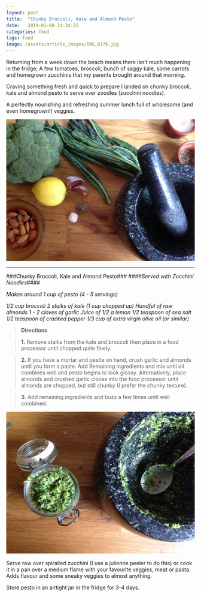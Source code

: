 ```yaml
---
layout: post
title:  "Chunky Broccoli, Kale and Almond Pesto"
date:   2014-01-08 14:34:25
categories: food
tags: food
image: /assets/article_images/IMG_0176.jpg
---
```


Returning from a week down the beach means there isn't much happening in the fridge; A few tomatoes, broccoli, bunch of saggy kale, some carrots and homegrown zucchinis that my parents brought around that morning.

Craving something fresh and quick to prepare I landed on chunky broccoli, kale and almond pesto to serve over zoodles (zucchini noodles). 

A perfectly nourishing and refreshing summer lunch full of wholesome (and even homegrown!) veggies. 

![](/assets/article_images/IMG_0116.jpg)
* * *

###Chunky Broccoli, Kale and Almond Pesto###
####_Served with Zucchini Noodles_####

_Makes around 1 cup of pesto (4 - 5 servings)_

_1/2 cup broccoli
2 stalks of kale (1 cup chopped up)
Handful of raw almonds
1 - 2 cloves of garlic
Juice of 1/2 a lemon
1/2 teaspoon of sea salt
1/2 teaspoon of cracked pepper
1/3 cup of extra virgin olive oil (or similar)_

>**Directions**

>**1.** Remove stalks from the kale and broccoli then place in a food processor until chopped quite finely. 

>**2.** If you have a mortar and pestle on hand, crush garlic and almonds until you form a paste. Add
Remaining ingredients and mix until oil combines well and pesto begins to look glossy. Alternatively, place almonds and crushed garlic cloves into the food processor until almonds are chopped, but still chunky (I prefer the chunky texture). 

>**3.** Add remaining ingredients and buzz a few times until well combined. 

![](/assets/article_images/IMG_0134.jpg)

Serve raw over spiralled zucchini (I use a julienne peeler to do this) or cook it in a pan over a medium flame with your favourite veggies, meat or pasta. Adds flavour and some sneaky veggies to almost anything. 


Store pesto in an airtight jar in the fridge for 3-4 days.



